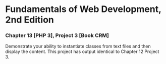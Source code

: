 # Fundamentals of Web Development, 2nd Edition
### Chapter 13 [PHP 3], Project 3 [Book CRM]
Demonstrate your ability to instantiate classes from text files and then display the
content. This project has output identical to Chapter 12 Project 3.

  
